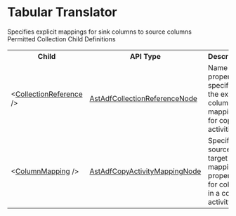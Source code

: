 # Tabular Translator

<div class="LanguageSummary"><div class ="SummaryItem">Specifies explicit mappings for sink columns to source columns</div></div><div class="SchemaBindingGroup"><div class="SchemaBindingGroupHeader">Permitted Collection Child Definitions</div><table id="SchemaBindingList" class="SchemaBindingList"><tbody><tr><th class="SchemaBindingNameColumnHeader">Child</th><th class="SchemaBindingTypeColumnHeader">API Type</th><th class="SchemaBindingSummaryColumnHeader">Description</th></tr><tr class="cd0"><td class="SchemaBindingName"><span class="punc">&lt;</span><a href=Varigence.Languages.Biml.DataFactory.AstAdfCollectionReferenceNode.html">CollectionReference</a><span class="punc"> /&gt;</span></td><td class="SchemaBindingType"><a href="../api-reference/Varigence.Languages.Biml.DataFactory.AstAdfCollectionReferenceNode.html">AstAdfCollectionReferenceNode</a></td><td class="SchemaBindingSummary">Name property specifies the explicit column mapping for copy activities.</td></tr><tr class="cd1"><td class="SchemaBindingName"><span class="punc">&lt;</span><a href=Varigence.Languages.Biml.DataFactory.AstAdfCopyActivityMappingNode.html">ColumnMapping</a><span class="punc"> /&gt;</span></td><td class="SchemaBindingType"><a href="../api-reference/Varigence.Languages.Biml.DataFactory.AstAdfCopyActivityMappingNode.html">AstAdfCopyActivityMappingNode</a></td><td class="SchemaBindingSummary">Specifies a source and target mapping properties for columns in a copy activity.</td></tr></tbody></table></div>
